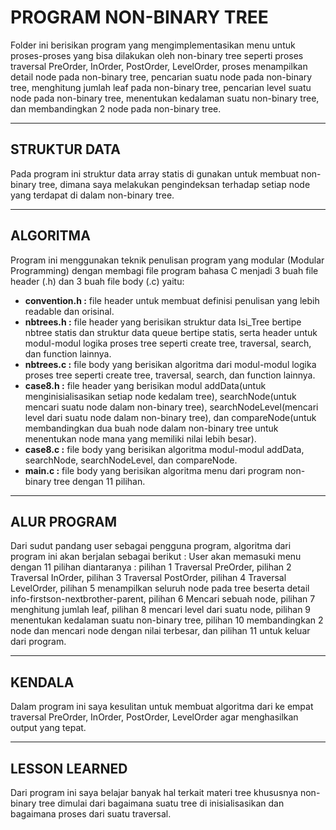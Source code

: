 # PROGRAM NON-BINARY TREE
Folder ini berisikan program yang mengimplementasikan menu untuk proses-proses yang bisa dilakukan oleh non-binary tree seperti proses traversal PreOrder, InOrder, PostOrder, LevelOrder, proses menampilkan
detail node pada non-binary tree, pencarian suatu node pada non-binary tree, menghitung jumlah leaf pada non-binary tree, pencarian level suatu node pada non-binary tree, menentukan kedalaman suatu 
non-binary tree, dan membandingkan 2 node pada non-binary tree.

---

## STRUKTUR DATA
Pada program ini struktur data array statis di gunakan untuk membuat non-binary tree, dimana saya melakukan pengindeksan terhadap setiap node yang terdapat di dalam non-binary tree.

---

## ALGORITMA
Program ini menggunakan teknik penulisan program yang modular (Modular Programming) dengan membagi file program bahasa C menjadi 3 buah file header (.h) dan 3 buah file body (.c) yaitu:
- **convention.h :** file header untuk membuat definisi penulisan yang lebih readable dan orisinal.
- **nbtrees.h :** file header yang berisikan struktur data Isi_Tree bertipe nbtree statis dan struktur data queue bertipe statis, serta header untuk modul-modul logika proses tree seperti create tree, traversal, search, dan function lainnya.
- **nbtrees.c :** file body yang berisikan algoritma dari modul-modul logika proses tree seperti create tree, traversal, search, dan function lainnya.
- **case8.h :** file header yang berisikan modul addData(untuk menginisialisasikan setiap node kedalam tree), searchNode(untuk mencari suatu node dalam non-binary tree), searchNodeLevel(mencari level dari suatu node dalam non-binary tree),
dan compareNode(untuk membandingkan dua buah node dalam non-binary tree untuk menentukan node mana yang memiliki nilai lebih besar).
- **case8.c :** file body yang berisikan algoritma modul-modul addData, searchNode, searchNodeLevel, dan compareNode.
- **main.c :** file body yang berisikan algoritma menu dari program non-binary tree dengan 11 pilihan.

---

## ALUR PROGRAM 
Dari sudut pandang user sebagai pengguna program, algoritma dari program ini akan berjalan sebagai berikut :
User akan memasuki menu dengan 11 pilihan diantaranya : pilihan 1 Traversal PreOrder, pilihan 2 Traversal InOrder, pilihan 3 Traversal PostOrder, pilihan 4 Traversal LevelOrder, pilihan 5 menampilkan seluruh node pada tree beserta detail info-firstson-nextbrother-parent, pilihan 6 Mencari sebuah node, pilihan 7 menghitung jumlah leaf, pilihan 8 mencari level dari suatu node, pilihan 9 menentukan kedalaman suatu 
non-binary tree, pilihan 10 membandingkan 2 node dan mencari node dengan nilai terbesar, dan pilihan 11 untuk keluar dari program.

---

## KENDALA 
Dalam program ini saya kesulitan untuk membuat algoritma dari ke empat traversal PreOrder, InOrder, PostOrder, LevelOrder agar menghasilkan output yang tepat.

---

## LESSON LEARNED
Dari program ini saya belajar banyak hal terkait materi tree khususnya non-binary tree dimulai dari bagaimana suatu tree di inisialisasikan dan bagaimana proses dari suatu traversal.

